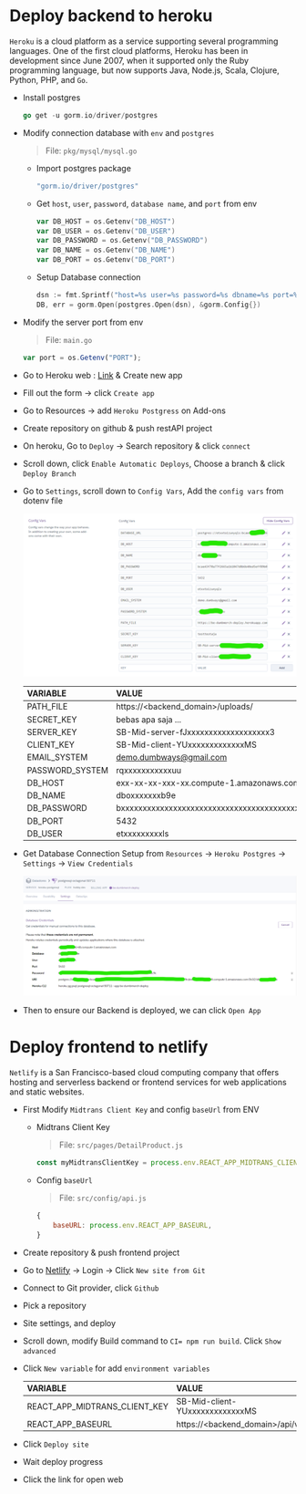 # Deploy backend to heroku

`Heroku` is a cloud platform as a service supporting several programming languages. One of the first cloud platforms, Heroku has been in development since June 2007, when it supported only the Ruby programming language, but now supports Java, Node.js, Scala, Clojure, Python, PHP, and `Go`.

- Install postgres

  ```go
  go get -u gorm.io/driver/postgres
  ```

- Modify connection database with `env` and `postgres`

  > File: `pkg/mysql/mysql.go`

  - Import postgres package

    ```go
    "gorm.io/driver/postgres"
    ```

  - Get `host`, `user`, `password`, `database name`, and `port` from env

    ```go
    var DB_HOST = os.Getenv("DB_HOST")
    var DB_USER = os.Getenv("DB_USER")
    var DB_PASSWORD = os.Getenv("DB_PASSWORD")
    var DB_NAME = os.Getenv("DB_NAME")
    var DB_PORT = os.Getenv("DB_PORT")
    ```

  - Setup Database connection

    ```go
    dsn := fmt.Sprintf("host=%s user=%s password=%s dbname=%s port=%s", DB_HOST, DB_USER, DB_PASSWORD, DB_NAME, DB_PORT)
    DB, err = gorm.Open(postgres.Open(dsn), &gorm.Config{})
    ```

* Modify the server port from env

  > File: `main.go`

  ```javascript
  var port = os.Getenv("PORT");
  ```

* Go to Heroku web : [Link](https://www.heroku.com/) & Create new app

* Fill out the form → click `Create app`

* Go to Resources → add `Heroku Postgress` on Add-ons

* Create repository on github & push restAPI project

* On heroku, Go to `Deploy` → Search repository & click `connect`

* Scroll down, click `Enable Automatic Deploys`, Choose a branch & click `Deploy Branch`

* Go to `Settings`, scroll down to `Config Vars`, Add the `config vars` from dotenv file

  ![image](./img-1.png)

  | VARIABLE        | VALUE                                                            |
  | --------------- | ---------------------------------------------------------------- |
  | PATH_FILE       | https://<backend_domain>/uploads/                                |
  | SECRET_KEY      | bebas apa saja ...                                               |
  | SERVER_KEY      | SB-Mid-server-fJxxxxxxxxxxxxxxxxxxx3                             |
  | CLIENT_KEY      | SB-Mid-client-YUxxxxxxxxxxxxxMS                                  |
  | EMAIL_SYSTEM    | demo.dumbways@gmail.com                                          |
  | PASSWORD_SYSTEM | rqxxxxxxxxxxxuu                                                  |
  | DB_HOST         | exx-xx-xx-xxx-xx.compute-1.amazonaws.com                         |
  | DB_NAME         | dboxxxxxxxb9e                                                    |
  | DB_PASSWORD     | bxxxxxxxxxxxxxxxxxxxxxxxxxxxxxxxxxxxxxxxxxxxxxxxxxxxxxxxxxxxxxxc |
  | DB_PORT         | 5432                                                             |
  | DB_USER         | etxxxxxxxxxls                                                    |

* Get Database Connection Setup from `Resources` &rarr; `Heroku Postgres` &rarr; `Settings` &rarr; `View Credentials`

  ![image](./img-2.png)

* Then to ensure our Backend is deployed, we can click `Open App`

# Deploy frontend to netlify

`Netlify` is a San Francisco-based cloud computing company that offers hosting and serverless backend or frontend services for web applications and static websites.

- First Modify `Midtrans Client Key` and config `baseUrl` from ENV

  - Midtrans Client Key

    > File: `src/pages/DetailProduct.js`

    ```javascript
    const myMidtransClientKey = process.env.REACT_APP_MIDTRANS_CLIENT_KEY;
    ```

  - Config `baseUrl`

    > File: `src/config/api.js`

    ```javascript
    {
        baseURL: process.env.REACT_APP_BASEURL,
    }
    ```

- Create repository & push frontend project

- Go to [Netlify](http://netlify.com) → Login → Click `New site from Git`

* Connect to Git provider, click `Github`

* Pick a repository

* Site settings, and deploy

* Scroll down, modify Build command to `CI= npm run build`. Click `Show advanced`

* Click `New variable` for add `environment variables`

  | VARIABLE                      | VALUE                            |
  | ----------------------------- | -------------------------------- |
  | REACT_APP_MIDTRANS_CLIENT_KEY | SB-Mid-client-YUxxxxxxxxxxxxxMS  |
  | REACT_APP_BASEURL             | https://<backend_domain>/api/v1/ |

- Click `Deploy site`

- Wait deploy progress

- Click the link for open web
